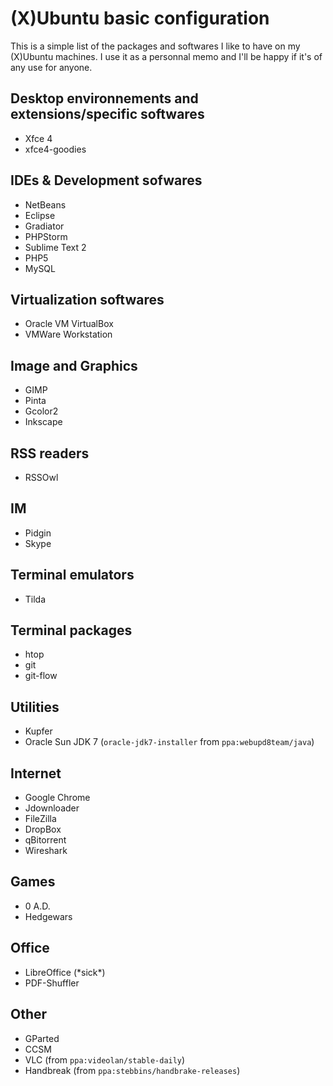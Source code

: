 (X)Ubuntu basic configuration
==========================

This is a simple list of the packages and softwares I like to have on my (X)Ubuntu machines.
I use it as a personnal memo and I'll be happy if it's of any use for anyone.

Desktop environnements and extensions/specific softwares
--------------------------------------------------------
* Xfce 4
 * xfce4-goodies

IDEs & Development sofwares
---------------------------
* NetBeans
* Eclipse
* Gradiator
* PHPStorm
* Sublime Text 2
* PHP5
* MySQL

Virtualization softwares
------------------------
* Oracle VM VirtualBox
* VMWare Workstation

Image and Graphics
------------------
* GIMP
* Pinta
* Gcolor2
* Inkscape

RSS readers
-----------
* RSSOwl

IM
--
* Pidgin
* Skype

Terminal emulators
------------------
* Tilda

Terminal packages
-----------------
* htop
* git
* git-flow

Utilities
---------
* Kupfer
* Oracle Sun JDK 7 (```oracle-jdk7-installer``` from ```ppa:webupd8team/java```) 

Internet
--------
* Google Chrome 
* Jdownloader
* FileZilla
* DropBox
* qBitorrent
* Wireshark 

Games
-----
* 0 A.D.
* Hedgewars

Office
------
* LibreOffice (\*sick\*)
* PDF-Shuffler

Other
-----
* GParted
* CCSM
* VLC (from ```ppa:videolan/stable-daily```)
* Handbreak (from ```ppa:stebbins/handbrake-releases```)
